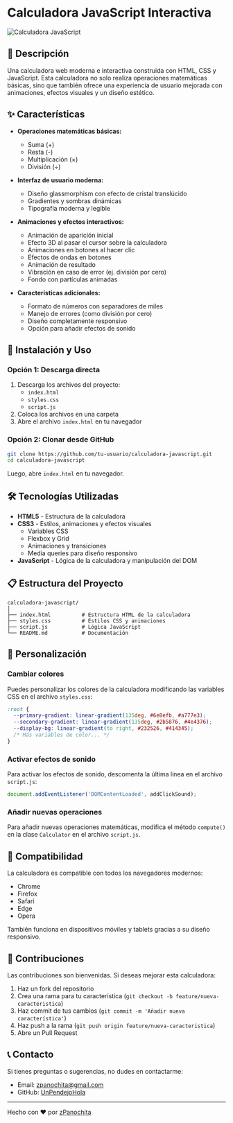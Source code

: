 
# Calculadora JavaScript Interactiva

![Calculadora JavaScript](https://media.discordapp.net/attachments/1057074297555918869/1354924478186127522/image.png?ex=67e70f40&is=67e5bdc0&hm=49c1dc31277d282b37fe80de657a133f85844d4d33fee9a232d7538d119232c0&=&format=webp&quality=lossless&width=1120&height=544)

## 📝 Descripción

Una calculadora web moderna e interactiva construida con HTML, CSS y JavaScript. Esta calculadora no solo realiza operaciones matemáticas básicas, sino que también ofrece una experiencia de usuario mejorada con animaciones, efectos visuales y un diseño estético.

## ✨ Características

- **Operaciones matemáticas básicas:**
  - Suma (+)
  - Resta (-)
  - Multiplicación (×)
  - División (÷)

- **Interfaz de usuario moderna:**
  - Diseño glassmorphism con efecto de cristal translúcido
  - Gradientes y sombras dinámicas
  - Tipografía moderna y legible

- **Animaciones y efectos interactivos:**
  - Animación de aparición inicial
  - Efecto 3D al pasar el cursor sobre la calculadora
  - Animaciones en botones al hacer clic
  - Efectos de ondas en botones
  - Animación de resultado
  - Vibración en caso de error (ej. división por cero)
  - Fondo con partículas animadas

- **Características adicionales:**
  - Formato de números con separadores de miles
  - Manejo de errores (como división por cero)
  - Diseño completamente responsivo
  - Opción para añadir efectos de sonido

## 🚀 Instalación y Uso

### Opción 1: Descarga directa
1. Descarga los archivos del proyecto:
   - `index.html`
   - `styles.css`
   - `script.js`
2. Coloca los archivos en una carpeta
3. Abre el archivo `index.html` en tu navegador

### Opción 2: Clonar desde GitHub
```bash
git clone https://github.com/tu-usuario/calculadora-javascript.git
cd calculadora-javascript
```

Luego, abre `index.html` en tu navegador.

## 🛠️ Tecnologías Utilizadas

- **HTML5** - Estructura de la calculadora
- **CSS3** - Estilos, animaciones y efectos visuales
  - Variables CSS
  - Flexbox y Grid
  - Animaciones y transiciones
  - Media queries para diseño responsivo
- **JavaScript** - Lógica de la calculadora y manipulación del DOM

## 📋 Estructura del Proyecto

```
calculadora-javascript/
│
├── index.html          # Estructura HTML de la calculadora
├── styles.css          # Estilos CSS y animaciones
├── script.js           # Lógica JavaScript
└── README.md           # Documentación
```

## 🎨 Personalización

### Cambiar colores
Puedes personalizar los colores de la calculadora modificando las variables CSS en el archivo `styles.css`:

```css
:root {
  --primary-gradient: linear-gradient(135deg, #6e8efb, #a777e3);
  --secondary-gradient: linear-gradient(135deg, #2b5876, #4e4376);
  --display-bg: linear-gradient(to right, #232526, #414345);
  /* Más variables de color... */
}
```

### Activar efectos de sonido
Para activar los efectos de sonido, descomenta la última línea en el archivo `script.js`:

```javascript
document.addEventListener('DOMContentLoaded', addClickSound);
```

### Añadir nuevas operaciones
Para añadir nuevas operaciones matemáticas, modifica el método `compute()` en la clase `Calculator` en el archivo `script.js`.

## 📱 Compatibilidad

La calculadora es compatible con todos los navegadores modernos:
- Chrome
- Firefox
- Safari
- Edge
- Opera

También funciona en dispositivos móviles y tablets gracias a su diseño responsivo.

## 🤝 Contribuciones

Las contribuciones son bienvenidas. Si deseas mejorar esta calculadora:

1. Haz un fork del repositorio
2. Crea una rama para tu característica (`git checkout -b feature/nueva-caracteristica`)
3. Haz commit de tus cambios (`git commit -m 'Añadir nueva característica'`)
4. Haz push a la rama (`git push origin feature/nueva-caracteristica`)
5. Abre un Pull Request

## 📞 Contacto

Si tienes preguntas o sugerencias, no dudes en contactarme:
- Email: zpanochita@gmail.com
- GitHub: [UnPendejoHola](https://github.com/UnPendejoHola)

---

Hecho con ❤️ por [zPanochita](https://zpanochita.lat)
